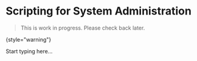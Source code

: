 # Scripting for System Administration

> This is work in progress. Please check back later.
> 
{style="warning"}

Start typing here...